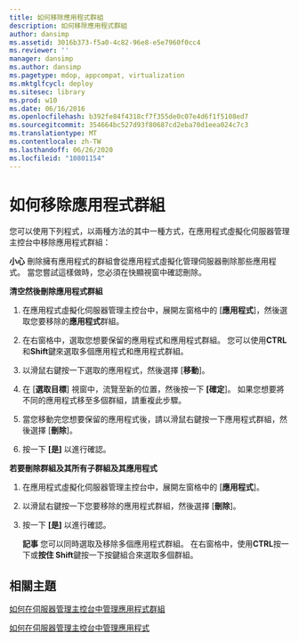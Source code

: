 ```yaml
---
title: 如何移除應用程式群組
description: 如何移除應用程式群組
author: dansimp
ms.assetid: 3016b373-f5a0-4c82-96e8-e5e7960f0cc4
ms.reviewer: ''
manager: dansimp
ms.author: dansimp
ms.pagetype: mdop, appcompat, virtualization
ms.mktglfcycl: deploy
ms.sitesec: library
ms.prod: w10
ms.date: 06/16/2016
ms.openlocfilehash: b392fe84f4318cf7f355de0c07e4d6f1f5108ed7
ms.sourcegitcommit: 354664bc527d93f80687cd2eba70d1eea024c7c3
ms.translationtype: MT
ms.contentlocale: zh-TW
ms.lasthandoff: 06/26/2020
ms.locfileid: "10801154"
---
```

# 如何移除應用程式群組


您可以使用下列程式，以兩種方法的其中一種方式，在應用程式虛擬化伺服器管理主控台中移除應用程式群組：

**小心** 刪除擁有應用程式的群組會從應用程式虛擬化管理伺服器刪除那些應用程式。 當您嘗試這樣做時，您必須在快顯視窗中確認刪除。

 

**清空然後刪除應用程式群組**

1.  在應用程式虛擬化伺服器管理主控台中，展開左窗格中的 [**應用程式**]，然後選取您要移除的**應用程式**群組。

2.  在右窗格中，選取您想要保留的應用程式和應用程式群組。 您可以使用**CTRL**和**Shift**鍵來選取多個應用程式和應用程式群組。

3.  以滑鼠右鍵按一下選取的應用程式，然後選擇 [**移動**]。

4.  在 [**選取目標**] 視窗中，流覽至新的位置，然後按一下 **[確定**]。 如果您想要將不同的應用程式移至多個群組，請重複此步驟。

5.  當您移動完您想要保留的應用程式後，請以滑鼠右鍵按一下應用程式群組，然後選擇 [**刪除**]。

6.  按一下 **[是]** 以進行確認。

**若要刪除群組及其所有子群組及其應用程式**

1.  在應用程式虛擬化伺服器管理主控台中，展開左窗格中的 [**應用程式**]。

2.  以滑鼠右鍵按一下您要移除的應用程式群組，然後選擇 [**刪除**]。

3.  按一下 **[是]** 以進行確認。

    **記事** 您可以同時選取及移除多個應用程式群組。 在右窗格中，使用**CTRL**按一下或**按住 Shift**鍵按一下按鍵組合來選取多個群組。

     

## 相關主題


[如何在伺服器管理主控台中管理應用程式群組](how-to-manage-application-groups-in-the-server-management-console.md)

[如何在伺服器管理主控台中管理應用程式](how-to-manage-applications-in-the-server-management-console.md)

 

 





